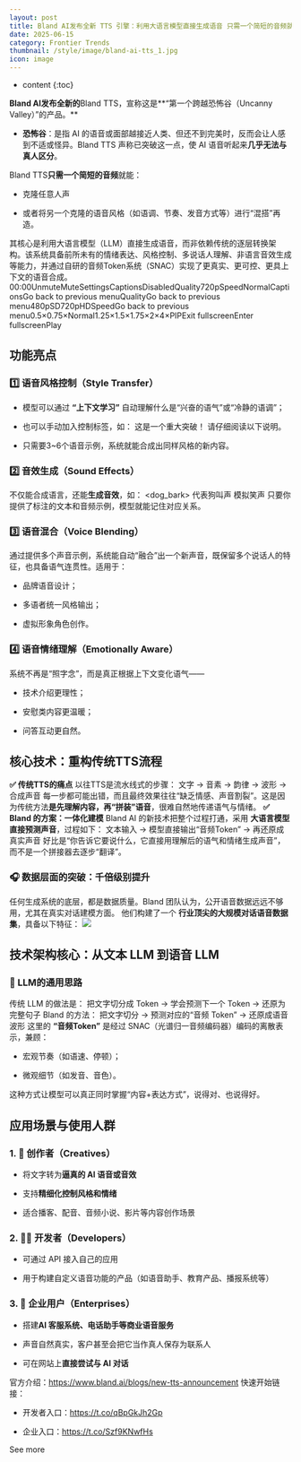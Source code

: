 ```yaml
---
layout: post
title: Bland AI发布全新 TTS 引擎：利用大语言模型直接生成语音 只需一个简短的音频就能 克隆任意人声的语音风格
date: 2025-06-15
category: Frontier Trends
thumbnail: /style/image/bland-ai-tts_1.jpg
icon: image
---
```

* content
{:toc}

**Bland AI发布全新的**Bland TTS，宣称这是**“第一个跨越恐怖谷（Uncanny Valley）”的产品。**

- **恐怖谷**：是指 AI 的语音或面部越接近人类、但还不到完美时，反而会让人感到不适或怪异。Bland TTS 声称已突破这一点，使 AI 语音听起来**几乎无法与真人区分**。

Bland TTS**只需一个简短的音频**就能：

- 克隆任意人声

- 或者将另一个克隆的语音风格（如语调、节奏、发音方式等）进行“混搭”再造。

其核心是利用大语言模型（LLM）直接生成语音，而非依赖传统的逐层转换架构。该系统具备前所未有的情绪表达、风格控制、多说话人理解、非语言音效生成等能力，并通过自研的音频Token系统（SNAC）实现了更真实、更可控、更具上下文的语音合成。
00:00UnmuteMuteSettingsCaptionsDisabledQuality720pSpeedNormalCaptionsGo back to previous menuQualityGo back to previous menu480pSD720pHDSpeedGo back to previous menu0.5×0.75×Normal1.25×1.5×1.75×2×4×PIPExit fullscreenEnter fullscreenPlay
## 功能亮点

### 1️⃣ 语音风格控制（Style Transfer）

- 模型可以通过 **“上下文学习”** 自动理解什么是“兴奋的语气”或“冷静的语调”；

- 也可以手动加入控制标签，如：
<excited> 这是一个重大突破！ <calm> 请仔细阅读以下说明。 
- 只需要3~6个语音示例，系统就能合成出同样风格的新内容。

### 2️⃣ 音效生成（Sound Effects）
不仅能合成语言，还能**生成音效**，如：
<dog_bark> 代表狗叫声 <laughter> 模拟笑声 只要你提供了标注的文本和音频示例，模型就能记住对应关系。

### 3️⃣ 语音混合（Voice Blending）
通过提供多个声音示例，系统能自动“融合”出一个新声音，既保留多个说话人的特征，也具备语气连贯性。适用于：

- 品牌语音设计；

- 多语者统一风格输出；

- 虚拟形象角色创作。

### 4️⃣ 语音情绪理解（Emotionally Aware）
系统不再是“照字念”，而是真正根据上下文变化语气——

- 技术介绍更理性；

- 安慰类内容更温暖；

- 问答互动更自然。

## 核心技术：重构传统TTS流程
**✅ 传统TTS的痛点**
以往TTS是流水线式的步骤：
文字 → 音素 → 韵律 → 波形 → 合成声音
每一步都可能出错，而且最终效果往往“缺乏情感、声音割裂”。这是因为传统方法**是先理解内容，再“拼装”语音**，很难自然地传递语气与情绪。
**✅ Bland 的方案：一体化建模**
Bland AI 的新技术把整个过程打通，采用 **大语言模型直接预测声音**，过程如下：
文本输入 → 模型直接输出“音频Token” → 再还原成真实声音
好比是“你告诉它要说什么，它直接用理解后的语气和情绪生成声音”，而不是一个拼接器去逐步“翻译”。

### 🎧 数据层面的突破：千倍级别提升
任何生成系统的底层，都是数据质量。Bland 团队认为，公开语音数据远远不够用，尤其在真实对话建模方面。
他们构建了一个 **行业顶尖的大规模对话语音数据集**，具备以下特征：
![](https://assets-v2.circle.so/b3zzwwxqduz6nfhx1fgvjfxgmxrq)
## 技术架构核心：从文本 LLM 到语音 LLM

### 🧠 LLM的通用思路
传统 LLM 的做法是：
把文字切分成 Token → 学会预测下一个 Token → 还原为完整句子
Bland 的方法：
把文字切分 → 预测对应的“音频 Token” → 还原成语音波形
这里的 **“音频Token”** 是经过 SNAC（光谱归一音频编码器）编码的离散表示，兼顾：

- 宏观节奏（如语速、停顿）；

- 微观细节（如发音、音色）。

这种方式让模型可以真正同时掌握“内容+表达方式”，说得对、也说得好。

## **应用场景与使用人群**

### 1. 🎨 创作者（Creatives）

- 将文字转为**逼真的 AI 语音或音效**

- 支持**精细化控制风格和情绪**

- 适合播客、配音、音频小说、影片等内容创作场景

### 2. 🧑‍💻 开发者（Developers）

- 可通过 API 接入自己的应用

- 用于构建自定义语音功能的产品（如语音助手、教育产品、播报系统等）

### 3. 🏢 企业用户（Enterprises）

- 搭建**AI 客服系统、电话助手等商业语音服务**

- 声音自然真实，客户甚至会把它当作真人保存为联系人

- 可在网站上**直接尝试与 AI 对话**

官方介绍：https://www.bland.ai/blogs/new-tts-announcement
快速开始链接：

- 开发者入口：https://t.co/qBpGkJh2Gp

- 企业入口：https://t.co/Szf9KNwfHs

See more